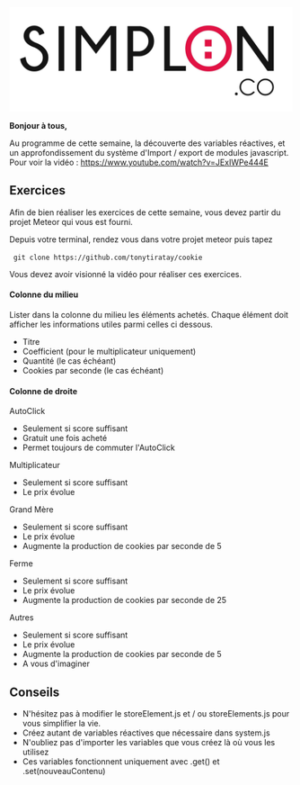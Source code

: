 ![image alt text](image_0.jpg)

**Bonjour à tous,**

Au programme de cette semaine, la découverte des variables réactives, et un approfondissement du système d'Import / export de modules javascript.
Pour voir la vidéo : https://www.youtube.com/watch?v=JExIWPe444E


## Exercices

Afin de bien réaliser les exercices de cette semaine, vous devez partir du projet Meteor qui vous est fourni.

Depuis votre terminal, rendez vous dans votre projet meteor puis tapez

``` git clone https://github.com/tonytiratay/cookie```

Vous devez avoir visionné la vidéo pour réaliser ces exercices.

#### Colonne du milieu

Lister dans la colonne du milieu les éléments achetés.
Chaque élément doit afficher les informations utiles parmi celles ci dessous.

* Titre
* Coefficient (pour le multiplicateur uniquement)
* Quantité (le cas échéant)
* Cookies par seconde (le cas échéant)

#### Colonne de droite

AutoClick

* Seulement si score suffisant
* Gratuit une fois acheté
* Permet toujours de commuter l'AutoClick

Multiplicateur

* Seulement si score suffisant
* Le prix évolue

Grand Mère

* Seulement si score suffisant
* Le prix évolue
* Augmente la production de cookies par seconde de 5

Ferme

* Seulement si score suffisant
* Le prix évolue
* Augmente la production de cookies par seconde de 25

Autres

* Seulement si score suffisant
* Le prix évolue
* Augmente la production de cookies par seconde de 5
* A vous d'imaginer

## Conseils

* N'hésitez pas à modifier le storeElement.js et / ou storeElements.js pour vous simplifier la vie.
* Créez autant de variables réactives que nécessaire dans system.js
* N'oubliez pas d'importer les variables que vous créez là où vous les utilisez
* Ces variables fonctionnent uniquement avec .get() et .set(nouveauContenu)

